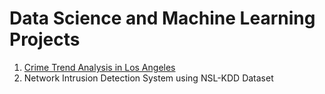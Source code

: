 # Data Science and Machine Learning Projects
1. [Crime Trend Analysis in Los Angeles](https://crime-in-la.streamlit.app)
2. Network Intrusion Detection System using NSL-KDD Dataset